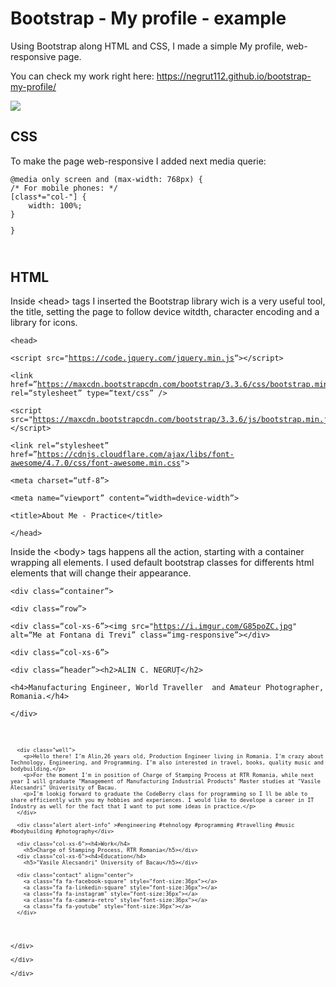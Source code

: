 # Bootstrap - My profile - example

<p>Using Bootstrap along HTML and CSS, I made a simple My profile, web-responsive page.<br>
    
You can check my work right here: <a href="https://negrut112.github.io/bootstrap-my-profile/">https://negrut112.github.io/bootstrap-my-profile/</a><br>
    
<img src="https://i.imgur.com/ttQw0Wh.jpg">

## CSS

<p>To make the page web-responsive I added next media querie:</p>
<pre><code>@media only screen and (max-width: 768px) {
/* For mobile phones: */
[class*=&quot;col-&quot;] {
    width: 100%;
}
<p>}</p>
</code></pre>


## HTML

<p>Inside &lt;head&gt; tags I inserted the Bootstrap library wich is a very useful tool, the title, setting the page to follow device witdth, character encoding and a library for icons.</p>

<pre><code>&lt;head&gt;<br>
&lt;script src=&quot;<a href="https://code.jquery.com/jquery.min.js">https://code.jquery.com/jquery.min.js</a>“&gt;&lt;/script&gt;<br>
&lt;link href=”<a href="https://maxcdn.bootstrapcdn.com/bootstrap/3.3.6/css/bootstrap.min.css">https://maxcdn.bootstrapcdn.com/bootstrap/3.3.6/css/bootstrap.min.css</a>&quot; rel=“stylesheet” type=“text/css” /&gt;<br>
&lt;script src=&quot;<a href="https://maxcdn.bootstrapcdn.com/bootstrap/3.3.6/js/bootstrap.min.js">https://maxcdn.bootstrapcdn.com/bootstrap/3.3.6/js/bootstrap.min.js</a>“&gt;&lt;/script&gt;<br>
&lt;link rel=“stylesheet” href=”<a href="https://cdnjs.cloudflare.com/ajax/libs/font-awesome/4.7.0/css/font-awesome.min.css">https://cdnjs.cloudflare.com/ajax/libs/font-awesome/4.7.0/css/font-awesome.min.css</a>&quot;&gt;<br>
&lt;meta charset=“utf-8”&gt;<br>
&lt;meta name=“viewport” content=“width=device-width”&gt;<br>
&lt;title&gt;About Me - Practice&lt;/title&gt;<br>
&lt;/head&gt;</code></pre>

<p>Inside the &lt;body&gt; tags happens all the action, starting with a container wrapping all elements. I used default bootstrap classes for differents html elements that will change their appearance.</p>

<pre><code>&lt;div class=“container”&gt;<br>
&lt;div class=“row”&gt;<br>
&lt;div class=“col-xs-6”&gt;&lt;img src=&quot;<a href="https://i.imgur.com/G85poZC.jpg">https://i.imgur.com/G85poZC.jpg</a>&quot; alt=“Me at Fontana di Trevi” class=“img-responsive”&gt;&lt;/div&gt;<br>
&lt;div class=“col-xs-6”&gt;<br>
&lt;div class=“header”&gt;&lt;h2&gt;ALIN C. NEGRUȚ&lt;/h2&gt;<br>
&lt;h4&gt;Manufacturing Engineer, World Traveller  and Amateur Photographer, Romania.&lt;/h4&gt;<br>
&lt;/div&gt;<code></pre>
<pre><code>  &lt;div class=&quot;well&quot;&gt; 
    &lt;p&gt;Hello there! I’m Alin,26 years old, Production Engineer living in Romania. I'm crazy about Technology, Engineering, and Programming. I’m also interested in travel, books, quality music and bodybuilding.&lt;/p&gt;
    &lt;p&gt;For the moment I'm in position of Charge of Stamping Process at RTR Romania, while next year I will graduate &quot;Management of Manufacturing Industrial Products&quot; Master studies at &quot;Vasile Alecsandri&quot; Univerisity of Bacau.
    &lt;p&gt;I'm lookig forward to graduate the CodeBerry class for programming so I ll be able to share efficiently with you my hobbies and experiences. I would like to develope a career in IT Industry as well for the fact that I want to put some ideas in practice.&lt;/p&gt;
  &lt;/div&gt;
  
  &lt;div class=&quot;alert alert-info&quot; &gt;#engineering #tehnology #programming #travelling #music #bodybuilding #photography&lt;/div&gt;
  
  &lt;div class=&quot;col-xs-6&quot;&gt;&lt;h4&gt;Work&lt;/h4&gt;
    &lt;h5&gt;Charge of Stamping Process, RTR Romania&lt;/h5&gt;&lt;/div&gt;
  &lt;div class=&quot;col-xs-6&quot;&gt;&lt;h4&gt;Education&lt;/h4&gt;
    &lt;h5&gt;&quot;Vasile Alecsandri&quot; University of Bacau&lt;/h5&gt;&lt;/div&gt;
  
  &lt;div class=&quot;contact&quot; align=&quot;center&quot;&gt;
    &lt;a class=&quot;fa fa-facebook-square&quot; style=&quot;font-size:36px&quot;&gt;&lt;/a&gt;
    &lt;a class=&quot;fa fa-linkedin-square&quot; style=&quot;font-size:36px&quot;&gt;&lt;/a&gt;
    &lt;a class=&quot;fa fa-instagram&quot; style=&quot;font-size:36px&quot;&gt;&lt;/a&gt;
    &lt;a class=&quot;fa fa-camera-retro&quot; style=&quot;font-size:36px&quot;&gt;&lt;/a&gt;
    &lt;a class=&quot;fa fa-youtube&quot; style=&quot;font-size:36px&quot;&gt;&lt;/a&gt;
  &lt;/div&gt;
</code></pre>
<p>&lt;/div&gt;<br>
&lt;/div&gt;<br>
&lt;/div&gt;</p>
